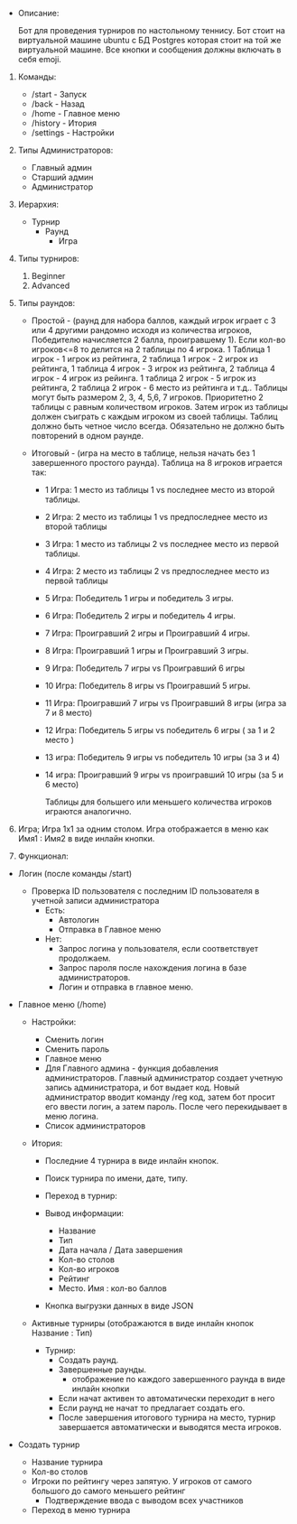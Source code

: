 - Описание:

  Бот для проведения турниров по настольному теннису. Бот стоит на виртуальной машине ubuntu с БД Postgres которая стоит на той же виртуальной машине. Все кнопки и сообщения должны включать в себя emoji.

1. Команды:

   - /start - Запуск
   - /back - Назад
   - /home - Главное меню
   - /history - Итория
   - /settings - Настройки

2. Типы Администраторов:

   - Главный админ
   - Старший админ
   - Администратор

3. Иерархия:

   - Турнир
     - Раунд
       - Игра

4. Типы турниров:

   1. Beginner
   2. Advanced

5. Типы раундов:

   - Простой - (раунд для набора баллов, каждый игрок играет с 3 или 4 другими рандомно исходя из количества игроков, Победителю начисляется 2 балла, проигравшему 1). Если кол-во игроков<=8 то делится на 2 таблицы по 4 игрока. 1 Таблица 1 игрок - 1 игрок из рейтинга, 2 таблица 1 игрок - 2 игрок из рейтинга, 1 таблица 4 игрок - 3 игрок из рейтинга, 2 таблица 4 игрок - 4 игрок из рейинга. 1 таблица 2 игрок - 5 игрок из рейтинга, 2 таблица 2 игрок - 6 место из рейтинга и т.д.. Таблицы могут быть размером 2, 3, 4, 5,6, 7 игроков. Приоритетно 2 таблицы с равным количеством игроков. Затем игрок из таблицы должен съиграть с каждым игроком из своей таблицы. Таблиц должно быть четное число всегда. Обязательно не должно быть повторений в одном раунде.
   - Итоговый - (игра на место в таблице, нельзя начать без 1 завершенного простого раунда). Таблица на 8 игроков играется так:

     - 1 Игра: 1 место из таблицы 1 vs последнее место из второй таблицы.
     - 2 Игра: 2 место из таблицы 1 vs предпоследнее место из второй таблицы
     - 3 Игра: 1 место из таблицы 2 vs последнее место из первой таблицы.
     - 4 Игра: 2 место из таблицы 2 vs предпоследнее место из первой таблицы
     - 5 Игра: Победитель 1 игры и победитель 3 игры.
     - 6 Игра: Победитель 2 игры и победитель 4 игры.
     - 7 Игра: Проигравший 2 игры и Проигравший 4 игры.
     - 8 Игра: Проигравший 1 игры и Проигравший 3 игры.
     - 9 Игра: Победитель 7 игры vs Проигравший 6 игры
     - 10 Игра: Победитель 8 игры vs Проигравший 5 игры.
     - 11 Игра: Проигравший 7 игры vs Проигравший 8 игры (игра за 7 и 8 место)
     - 12 Игра: Победитель 5 игры vs победитель 6 игры ( за 1 и 2 место )
     - 13 игра: Победитель 9 игры vs победитель 10 игры (за 3 и 4)
     - 14 игра: Проигравший 9 игры vs проигравший 10 игры (за 5 и 6 место)

       Таблицы для большего или меньшего количества игроков играются аналогично.

6. Игра; Игра 1x1 за одним столом. Игра отображается в меню как Имя1 : Имя2 в виде инлайн кнопки.

7. Функционал:

- Логин (после команды /start)
  - Проверка ID пользователя с последним ID пользователя в учетной записи администратора
    - Есть:
      - Автологин
      - Отправка в Главное меню
    - Нет:
      - Запрос логина у пользователя, если соответствует продолжаем.
      - Запрос пароля после нахождения логина в базе администраторов.
      - Логин и отправка в главное меню.
- Главное меню (/home)

  - Настройки:
    - Сменить логин
    - Сменить пароль
    - Главное меню
    - Для Главного админа - функция добавления администраторов. Главный администратор создает учетную запись администратора, и бот выдает код. Новый администратор вводит команду /reg код, затем бот просит его ввести логин, а затем пароль. После чего перекидывает в меню логина.
    - Список администраторов
  - Итория:

    - Последние 4 турнира в виде инлайн кнопок.
    - Поиск турнира по имени, дате, типу.

    - Переход в турнир:

    - Вывод информации:
      - Название
      - Тип
      - Дата начала / Дата завершения
      - Кол-во столов
      - Кол-во игроков
      - Рейтинг
      - Место. Имя : кол-во баллов
    - Кнопка выгрузки данных в виде JSON

  - Активные турниры (отображаются в виде инлайн кнопок Название : Тип)
    - Турнир:
      - Создать раунд.
      - Завершенные раунды.
        - отображение по каждого завершенного раунда в виде инлайн кнопки
      - Если начат активен то автоматически переходит в него
      - Если раунд не начат то предлагает создать его.
      - После завершения итогового турнира на место, турнир завершается автоматически и выводятся места игроков.

- Cоздать турнир
  - Название турнира
  - Кол-во столов
  - Игроки по рейтингу через запятую. У игроков от самого большого до самого меньшего рейтинг
    - Подтверждение ввода с выводом всех участников
  - Переход в меню турнира
